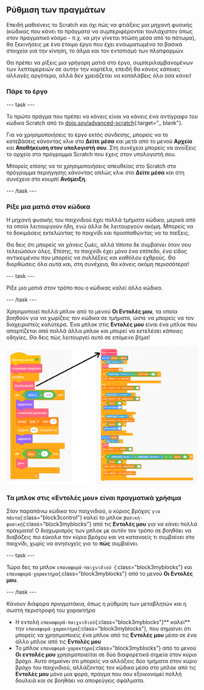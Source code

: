 ## Ρύθμιση των πραγμάτων

Επειδή μαθαίνεις το Scratch και όχι πώς να φτιάξεις μια μηχανή φυσικής (κώδικας που κάνει τα πράγματα να συμπεριφέρονται τουλάχιστον όπως στον πραγματικό κόσμο - π.χ. να μην γίνεται πτώση μέσα από το πάτωμα), θα ξεκινήσεις με ένα έτοιμο έργο που έχει ενσωματωμένα τα βασικά στοιχεία για την κίνηση, το άλμα και τον εντοπισμό των πλατφορμών.

Θα πρέπει να ρίξεις μια γρήγορη ματιά στο έργο, συμπεριλαμβανομένων των λεπτομερειών σε αυτήν την καρτέλα, επειδή θα κάνεις κάποιες αλλαγές αργότερα, αλλά δεν χρειάζεται να καταλάβεις όλα όσα κάνει!

### Πάρε το έργο

\--- task \---

Το πρώτο πράγμα που πρέπει να κάνεις είναι να κάνεις ένα αντίγραφο του κώδικα Scratch από το [dojo.soy/advanced-scratch](http://dojo.soy/advanced-scratch){:target="_ blank"}.

Για να χρησιμοποιήσεις το έργο εκτός σύνδεσης, μπορείς να το κατεβάσεις κάνοντας κλικ στο **Δείτε μέσα** και μετά από το μενού **Αρχείο** και **Αποθήκευση στον υπολογιστή σου**. Στη συνέχεια μπορείς να ανοίξεις το αρχείο στο πρόγραμμα Scratch που έχεις στον υπολογιστή σου.

Μπορείς επίσης να το χρησιμοποιήσεις απευθείας στο Scratch στο πρόγραμμα περιήγησης κάνοντας απλώς κλικ στο **Δείτε μέσα** και στη συνέχεια στο κουμπί **Ανάμειξη**.

\--- /task \---

### Ρίξε μια ματιά στον κώδικα

Η μηχανή φυσικής του παιχνιδιού έχει πολλά τμήματα κώδικα, μερικά από τα οποία λειτουργούν ήδη, ενώ άλλα δε λειτουργούν ακόμη. Μπορείς να το δοκιμάσεις εκτελώντας το παιχνίδι και προσπαθώντας να το παίξεις.

Θα δεις ότι μπορείς να χάνεις ζωές, αλλά τίποτα δε συμβαίνει όταν σου τελειώσουν όλες. Επίσης, το παιχνίδι έχει μόνο ένα επίπεδο, ένα είδος αντικειμένου που μπορείς να συλλέξεις και καθόλου εχθρούς. Θα διορθώσεις όλα αυτά και, στη συνέχεια, θα κάνεις ακόμη περισσότερα!

\--- task \---

Ρίξε μια ματιά στον τρόπο που ο κώδικας καλεί άλλο κώδικα.

\--- /task \---

Χρησιμοποιεί πολλά μπλοκ από το μενού **Οι Εντολές μου**, τα οποία βοηθούν για να χωρίζεις τον κώδικα σε τμήματα, ώστε να μπορείς να τον διαχειριστείς καλύτερα. Ένα μπλοκ στις **Εντολές μου** είναι ένα μπλοκ που απαρτίζεται από πολλά άλλα μπλοκ και μπορεί να εκτελέσει κάποιες οδηγίες. Θα δεις πώς λειτουργεί αυτό σε επόμενο βήμα!

![](images/setup2and3.png)

### Τα μπλοκ στις «Εντολές μου» είναι πραγματικά χρήσιμα

Στον παραπάνω κώδικα του παιχνιδιού, ο κύριος βρόχος `για πάντα`{:class="block3control"} καλεί το μπλοκ `βασική-φυσική`{:class="block3myblocks"} από τις **Εντολές μου** για να κάνει πολλά πράγματα! Ο διαχωρισμός των μπλοκ με αυτόν τον τρόπο σε βοηθάει να διαβάζεις πιο εύκολα τον κύριο βρόχου και να κατανοείς τι συμβαίνει στο παιχνίδι, χωρίς να ανησυχείς για το **πώς** συμβαίνει.

\--- task \---

Τώρα δες τα μπλοκ `επαναφορά-παιχνιδιού `{:class="block3myblocks"} και `επαναφορά-χαρακτήρα`{:class="block3myblocks"} από το μενού **Οι Εντολές μου**.

\--- /task \---

Κάνουν διάφορα πραγματάκια, όπως η ρύθμιση των μεταβλητών και η σωστή περιστροφή του χαρακτήρα

- Η εντολή `επαναφορά-παιχνιδιού`{:class="block3myblocks"}** καλεί** την `επαναφορά-χαρακτήρα`{:class="block3myblocks"}, που σημαίνει ότι μπορείς να χρησιμοποιείς ένα μπλοκ από τις **Εντολές μου** μέσα σε ένα άλλο μπλοκ από τις **Εντολές μου**
- Το μπλοκ `επαναφορά-χαρακτήρα`{:class="block3myblocks"} από το μενού **Οι εντολές μου** χρησιμοποιείται σε δύο διαφορετικά σημεία στον κύριο βρόχο. Αυτό σημαίνει ότι μπορείς να αλλάξεις δύο τμήματα στον κύριο βρόχο του παιχνιδιού, αλλάζοντας τον κώδικα μέσα στο μπλοκ από τις **Εντολές μου** μόνο μια φορά, πράγμα που σου εξοικονομεί πολλή δουλειά και σε βοηθάει να αποφεύγεις σφάλματα.